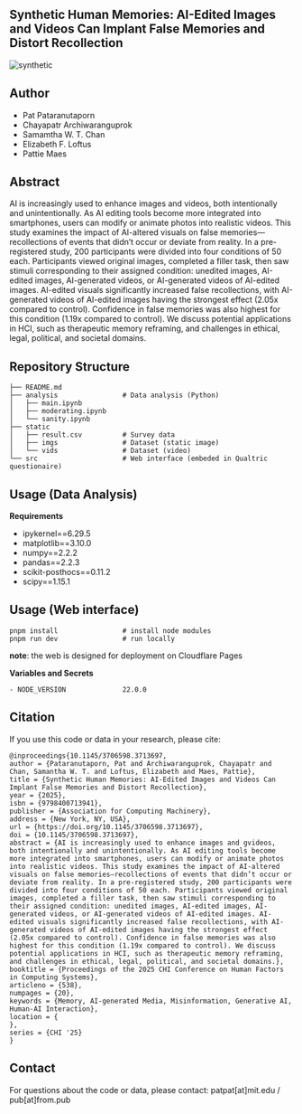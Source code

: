 ## Synthetic Human Memories: AI-Edited Images and Videos Can Implant False Memories and Distort Recollection

![synthetic](https://github.com/user-attachments/assets/c2d0042e-7695-4a70-8c78-a47f4553a18f)

## Author
- Pat Pataranutaporn
- Chayapatr Archiwaranguprok
- Samamtha W. T. Chan
- Elizabeth F. Loftus
- Pattie Maes

## Abstract
AI is increasingly used to enhance images and videos, both intentionally and unintentionally. As AI editing tools become more integrated into smartphones, users can modify or animate photos into realistic videos. This study examines the impact of AI-altered visuals on false memories—recollections of events that didn’t occur or deviate from reality. In a pre-registered study, 200 participants were divided into four conditions of 50 each. Participants viewed original images, completed a filler task, then saw stimuli corresponding to their assigned condition: unedited images, AI-edited images, AI-generated videos, or AI-generated videos of AI-edited images. AI-edited visuals significantly increased false recollections, with AI-generated videos of AI-edited images having the strongest effect (2.05x compared to control). Confidence in false memories was also highest for this condition (1.19x compared to control). We discuss potential applications in HCI, such as therapeutic memory reframing, and challenges in ethical, legal, political, and societal domains.


## Repository Structure
```
├── README.md
├── analysis                # Data analysis (Python)
│   ├── main.ipynb
│   ├── moderating.ipynb
│   └── sanity.ipynb
├── static
│   ├── result.csv          # Survey data
│   ├── imgs                # Dataset (static image)
│   └── vids                # Dataset (video)
└── src                     # Web interface (embeded in Qualtric questionaire)
```

## Usage (Data Analysis)

**Requirements**
- ipykernel==6.29.5
- matplotlib==3.10.0
- numpy==2.2.2
- pandas==2.2.3
- scikit-posthocs==0.11.2
- scipy==1.15.1

## Usage (Web interface)

```
pnpm install                # install node modules
pnpm run dev                # run locally
```

**note**: the web is designed for deployment on Cloudflare Pages

**Variables and Secrets**
```
- NODE_VERSION              22.0.0
```


## Citation
If you use this code or data in your research, please cite:

```
@inproceedings{10.1145/3706598.3713697,
author = {Pataranutaporn, Pat and Archiwaranguprok, Chayapatr and Chan, Samantha W. T. and Loftus, Elizabeth and Maes, Pattie},
title = {Synthetic Human Memories: AI-Edited Images and Videos Can Implant False Memories and Distort Recollection},
year = {2025},
isbn = {9798400713941},
publisher = {Association for Computing Machinery},
address = {New York, NY, USA},
url = {https://doi.org/10.1145/3706598.3713697},
doi = {10.1145/3706598.3713697},
abstract = {AI is increasingly used to enhance images and gvideos, both intentionally and unintentionally. As AI editing tools become more integrated into smartphones, users can modify or animate photos into realistic videos. This study examines the impact of AI-altered visuals on false memories—recollections of events that didn’t occur or deviate from reality. In a pre-registered study, 200 participants were divided into four conditions of 50 each. Participants viewed original images, completed a filler task, then saw stimuli corresponding to their assigned condition: unedited images, AI-edited images, AI-generated videos, or AI-generated videos of AI-edited images. AI-edited visuals significantly increased false recollections, with AI-generated videos of AI-edited images having the strongest effect (2.05x compared to control). Confidence in false memories was also highest for this condition (1.19x compared to control). We discuss potential applications in HCI, such as therapeutic memory reframing, and challenges in ethical, legal, political, and societal domains.},
booktitle = {Proceedings of the 2025 CHI Conference on Human Factors in Computing Systems},
articleno = {538},
numpages = {20},
keywords = {Memory, AI-generated Media, Misinformation, Generative AI, Human-AI Interaction},
location = {
},
series = {CHI '25}
}
```

## Contact
For questions about the code or data, please contact: patpat[at]mit.edu / pub[at]from.pub
